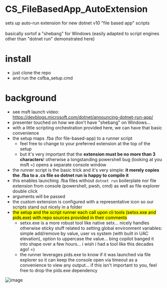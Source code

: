# CS_FileBasedApp_AutoExtension
sets up auto-run extension for new dotnet v10 "file based app" scripts<br/>
<br/>
basically sortof a "shebang" for Windows (easily adapted to script engines other than "dotnet run" demonstrated here)

# install
- just clone the repo
- and run the csfba_setup.cmd

# background
- see msft launch video: https://devblogs.microsoft.com/dotnet/announcing-dotnet-run-app/
- presenter touched on how we don't have "shebang" on Windows...
- with a little scripting orchestration provided here, we can have that basic convenience
- the setup maps .fba (for file-based-app) to a runner script
  - feel free to change to your preferred extension at the top of the setup
  - but it's very important that the **extension must be no more than 3 characters**! otherwise a longstanding powershell bug (looking at you msft =) opens a separate console window
- the runner script is the basic trick and it's very simple: **it merely copies the .fba to a .cs file so dotnet run is happy to compile it**
- this enables launching .fba files without `dotnet run` boilerplate nor file extension from console (powershell, pwsh, cmd) as well as file explorer double click
- arguments will be passed
- the custom extension is configured with a representative icon so our scripts stand out nicely in a folder
- <mark>the setup and the script runner each call upon cli tools (setxx.exe and pids.exe) with repo sources provided in their comments</mark>
  - setxx.exe is a more robust tool like native setx... nicely handles otherwise sticky stuff related to setting global environment variables: simple add/remove by value, user vs system (with built in UAC elevation), option to uppercase the value... bing copilot banged it into shape over a few hours... i wish i had a tool like this decades ago! =)
  - the runner leverages pids.exe to know if it was launched via file explorer so it can keep the console open via timeout as a convenience to view any output... if this isn't important to you, feel free to drop the pids.exe dependency

![image](https://github.com/user-attachments/assets/d6357c27-c9d5-49f5-92a3-c96718a97052)
